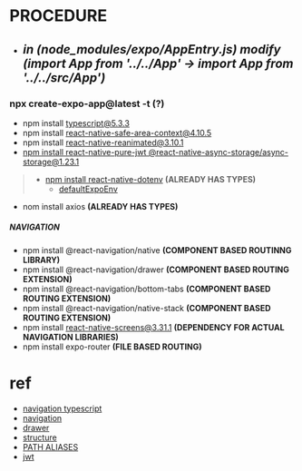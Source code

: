 # PROCEDURE
- ## *in (node_modules/expo/AppEntry.js) modify (import App from '../../App' -> import App from '../../src/App')*
### **npx create-expo-app@latest -t (?)**
- npm install typescript@5.3.3
- npm install react-native-safe-area-context@4.10.5
- npm install react-native-reanimated@3.10.1
- [npm install react-native-pure-jwt @react-native-async-storage/async-storage@1.23.1](https://www.npmjs.com/package/react-native-pure-jwt)
> - [npm install react-native-dotenv](https://www.npmjs.com/package/react-native-dotenv) **(ALREADY HAS TYPES)** 
>    - [defaultExpoEnv](https://docs.expo.dev/guides/environment-variables/)
- nom install axios **(ALREADY HAS TYPES)**

##### NAVIGATION
- npm install @react-navigation/native **(COMPONENT BASED ROUTINNG LIBRARY)**
- npm install @react-navigation/drawer **(COMPONENT BASED ROUTING EXTENSION)**
- npm install @react-navigation/bottom-tabs **(COMPONENT BASED ROUTING EXTENSION)**
- npm install @react-navigation/native-stack **(COMPONENT BASED ROUTING EXTENSION)**
- npm install react-native-screens@3.31.1 **(DEPENDENCY FOR ACTUAL NAVIGATION LIBRARIES)**
- npm install expo-router **(FILE BASED ROUTING)**

# ref
- [navigation typescript](https://medium.com/@vadymchernykh/react-native-navigation-with-typescript-3c4e6bfaf583)
- [navigation](https://reactnative.dev/docs/navigation)
- [drawer](https://reactnavigation.org/docs/drawer-based-navigation/)
- [structure](https://medium.com/@akshit5230/react-native-typescript-structuring-your-project-files-ca243ea216e9)
- [PATH ALIASES](https://docs.expo.dev/guides/typescript/)
- [jwt](https://medium.com/@josiahmahachi/jwt-authentication-in-react-native-an-odyssey-of-async-storage-axios-2719aac00eaa)
